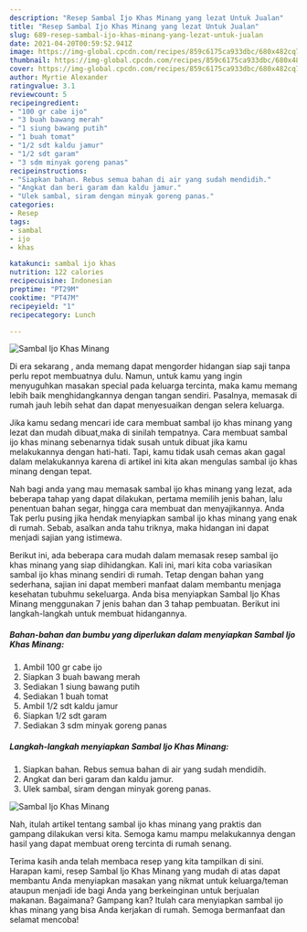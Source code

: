 ```yaml
---
description: "Resep Sambal Ijo Khas Minang yang lezat Untuk Jualan"
title: "Resep Sambal Ijo Khas Minang yang lezat Untuk Jualan"
slug: 689-resep-sambal-ijo-khas-minang-yang-lezat-untuk-jualan
date: 2021-04-20T00:59:52.941Z
image: https://img-global.cpcdn.com/recipes/859c6175ca933dbc/680x482cq70/sambal-ijo-khas-minang-foto-resep-utama.jpg
thumbnail: https://img-global.cpcdn.com/recipes/859c6175ca933dbc/680x482cq70/sambal-ijo-khas-minang-foto-resep-utama.jpg
cover: https://img-global.cpcdn.com/recipes/859c6175ca933dbc/680x482cq70/sambal-ijo-khas-minang-foto-resep-utama.jpg
author: Myrtie Alexander
ratingvalue: 3.1
reviewcount: 5
recipeingredient:
- "100 gr cabe ijo"
- "3 buah bawang merah"
- "1 siung bawang putih"
- "1 buah tomat"
- "1/2 sdt kaldu jamur"
- "1/2 sdt garam"
- "3 sdm minyak goreng panas"
recipeinstructions:
- "Siapkan bahan. Rebus semua bahan di air yang sudah mendidih."
- "Angkat dan beri garam dan kaldu jamur."
- "Ulek sambal, siram dengan minyak goreng panas."
categories:
- Resep
tags:
- sambal
- ijo
- khas

katakunci: sambal ijo khas 
nutrition: 122 calories
recipecuisine: Indonesian
preptime: "PT29M"
cooktime: "PT47M"
recipeyield: "1"
recipecategory: Lunch

---
```



![Sambal Ijo Khas Minang](https://img-global.cpcdn.com/recipes/859c6175ca933dbc/680x482cq70/sambal-ijo-khas-minang-foto-resep-utama.jpg)

Di era  sekarang , anda memang dapat mengorder hidangan siap saji tanpa perlu repot membuatnya dulu. Namun, untuk kamu yang ingin menyuguhkan masakan special pada keluarga tercinta, maka kamu memang lebih baik menghidangkannya dengan tangan sendiri. Pasalnya, memasak di rumah jauh lebih sehat dan dapat menyesuaikan dengan selera keluarga.

Jika kamu sedang mencari ide cara membuat sambal ijo khas minang yang lezat dan mudah dibuat,maka di sinilah tempatnya. Cara membuat sambal ijo khas minang  sebenarnya tidak susah untuk dibuat jika kamu melakukannya dengan hati-hati. Tapi, kamu tidak usah cemas akan gagal dalam melakukannya 
karena di artikel ini kita akan mengulas sambal ijo khas minang dengan tepat.  



Nah bagi anda yang mau memasak sambal ijo khas minang yang lezat, ada beberapa tahap yang dapat dilakukan, pertama memilih jenis bahan, lalu penentuan bahan segar, hingga cara membuat dan menyajikannya. Anda Tak perlu pusing jika hendak menyiapkan sambal ijo khas minang yang enak di rumah. Sebab, asalkan anda  tahu triknya, maka hidangan ini dapat menjadi sajian yang istimewa.

Berikut ini, ada beberapa cara mudah dalam memasak resep sambal ijo khas minang yang siap dihidangkan. Kali ini, mari kita coba variasikan sambal ijo khas minang sendiri di rumah. Tetap dengan bahan yang sederhana, sajian ini dapat memberi manfaat dalam membantu menjaga kesehatan tubuhmu sekeluarga. Anda bisa menyiapkan Sambal Ijo Khas Minang menggunakan 7 jenis bahan dan 3 tahap pembuatan. Berikut ini langkah-langkah untuk membuat hidangannya.

<!--inarticleads1-->

##### Bahan-bahan dan bumbu yang diperlukan dalam menyiapkan Sambal Ijo Khas Minang:

1. Ambil 100 gr cabe ijo
1. Siapkan 3 buah bawang merah
1. Sediakan 1 siung bawang putih
1. Sediakan 1 buah tomat
1. Ambil 1/2 sdt kaldu jamur
1. Siapkan 1/2 sdt garam
1. Sediakan 3 sdm minyak goreng panas




<!--inarticleads2-->

##### Langkah-langkah menyiapkan Sambal Ijo Khas Minang:

1. Siapkan bahan. Rebus semua bahan di air yang sudah mendidih.
1. Angkat dan beri garam dan kaldu jamur.
1. Ulek sambal, siram dengan minyak goreng panas.
<img src="//assets-global.cpcdn.com/assets/icons/button_play-2c75c40dde080a61004c1f40b05d8f140eaff45d7e9e6481dc71c63d2e7c4909.png" alt="Sambal Ijo Khas Minang">



Nah, itulah artikel tentang  sambal ijo khas minang  yang praktis dan gampang dilakukan versi kita. Semoga kamu mampu melakukannya dengan hasil yang dapat membuat oreng tercinta di rumah senang. 

Terima kasih anda telah membaca resep yang kita tampilkan di sini. Harapan kami, resep  Sambal Ijo Khas Minang yang mudah di atas dapat membantu Anda menyiapkan masakan yang nikmat untuk keluarga/teman ataupun menjadi ide bagi Anda yang berkeinginan untuk berjualan makanan. Bagaimana? Gampang kan? Itulah cara menyiapkan sambal ijo khas minang yang bisa Anda kerjakan di rumah. Semoga bermanfaat dan selamat mencoba!

